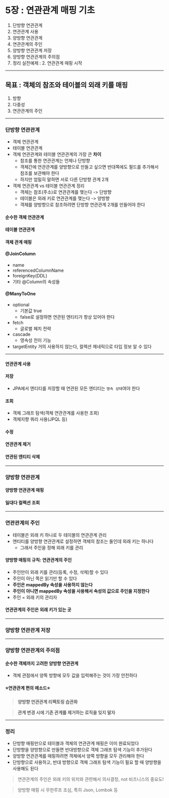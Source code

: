 # 5장 : 연관관계 매핑 기초
1. 단방향 연관관계
2. 연관관계 사용
3. 양방향 연관관계
4. 연관관계의 주인
5. 양방향 연관관계 저장
6. 양방향 연관관계의 주의점
7. 정리
실전예제 : 2. 연관관계 매핑 시작

---

## 목표 : 객체의 참조와 테이블의 외래 키를 매핑
1. 방향
2. 다중성
3. 연관관계의 주인

---

### 단방향 연관관계
* 객체 연관관계
* 테이블 연관관계
* 객체 연관관계와 테이블 연관관계의 가장 큰 **차이**
    * 참조를 통한 연관관계는 언제나 단방향
    * 객체간에 연관관계를 양방향으로 만들고 싶으면 반대쪽에도 필드를 추가해서 참조를 보관해야 한다
    * 하지만 엄밀히 말하면 서로 다른 단방향 관계 2개
* 객체 연관관계 vs 테이블 연관관계 정리
    * 객체는 참조(주소)로 연관관계를 맺는다 -> 단방향
    * 테이블은 외래 키로 연관관계를 맺는다 -> 양방향
    * 객체를 양방향으로 참조하려면 단방향 연관관계 2개를 만들어야 한다

#### 순수한 객체 연관관계
#### 테이블 연관관계
#### 객체 관계 매핑
#### @JoinColumn
* name
* referencedColumnName
* foreignKey(DDL)
* 기타 @Column의 속성들
    
#### @ManyToOne
* optional
    * 기본값 true
    * false로 설정하면 연관된 엔티티가 항상 있어야 한다
* fetch
    * 글로벌 페치 전략
* cascade
    * 영속성 전이 기능
* targetEntity
    거의 사용하지 않는다, 컬렉션 제네릭으로 타입 정보 알 수 있다

---

#### 연관관계 사용
#### 저장
* JPA에서 엔티티를 저장할 때 연관된 모든 엔티티는 `영속 상태`여야 한다

#### 조회
* 객체 그래프 탐색(객체 연관관계를 사용한 조회)
* 객체지향 쿼리 사용(JPQL 등)
    
#### 수정

#### 연관관계 제거

#### 연관된 엔티티 삭제

---

### 양방향 연관관계

#### 양방향 연관관계 매핑

#### 일대다 컬렉션 조회

---

### 연관관계의 주인

* 테이블은 외래 키 하나로 두 테이블의 연관관계 관리
* 엔티티를 양방향 연관관계로 설정하면 객체의 참조는 둘인데 외래 키는 하나다
    * 그래서 주인을 정해 외래 키를 관리
    
#### 양방향 매핑의 규칙: 연관관계의 주인
* 주인만이 외래 키를 관리(등록, 수정, 삭제)할 수 있다
* 주인이 아닌 쪽은 읽기만 할 수 있다
* **주인은 mappedBy 속성을 사용하지 않는다**
* **주인이 아니면 mappedBy 속성을 사용해서 속성의 값으로 주인을 지정한다**
* 주인 = 외래 키의 관리자

#### 연관관계의 주인은 외래 키가 있는 곳


---

### 양방향 연관관계 저장

---

### 양방향 연관관계의 주의점

#### 순수한 객체까지 고려한 양방향 연관관계
* 객체 관점에서 양쪽 방향에 모두 값을 입력해주는 것이 가장 안전하다

#### ⭐연관관계 편의 메소드⭐

> **양방향 연관관계 리팩토링 습관화**

> **관계 변경 시에 기존 관계를 제거하는 로직을 잊지 말자**

---

### 정리

* 단방향 매핑만으로 테이블과 객체의 연관관계 매핑은 이미 완료되었다
* 단방향을 양방향으로 만들면 반대방향으로 객체 그래프 탐색 기능이 추가된다
* 양방향 연관관계를 매핑하려면 객체에서 양쪽 방향을 모두 관리해야 한다
* 단방향으로 사용하고, 반대 방향으로 객체 그래프 탐색 기능이 필요 할 때 양방향을 사용해도 된다

> 연관관계의 주인은 외래 키의 위치와 관련해서 의사결정, not 비즈니스의 중요도!

> 양방향 매핑 시 무한루프 조심, 특히 Json, Lombok 등
